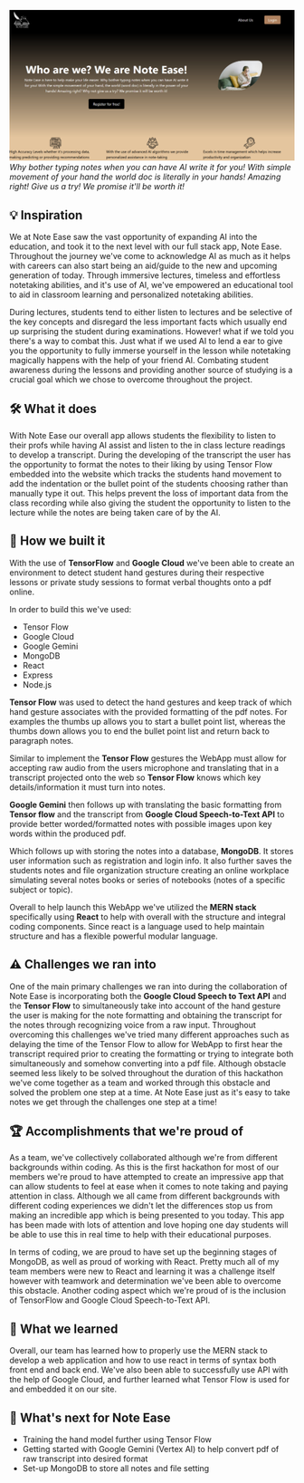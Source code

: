 ![Alt text](landingpage.png?raw=true "Optional Title")
_Why bother typing notes when you can have AI write it for you! With simple movement of your hand the world doc is literally in your hands! Amazing right! Give us a try! We promise it'll be worth it!_

## 💡 Inspiration
We at Note Ease saw the vast opportunity of expanding AI into the education, and took it to the next level with our full stack app, Note Ease. Throughout the journey we've come to acknowledge AI as much as it helps with careers can also start being an aid/guide to the new and upcoming generation of today. Through immersive lectures, timeless and effortless notetaking abilities, and it's use of AI, we've empowered an educational tool to aid in classroom learning and personalized notetaking abilities. 

During lectures, students tend to either listen to lectures and be selective of the key concepts and disregard the less important facts which usually end up surprising the student during examinations. However! what if we told you there's a way to combat this. Just what if we used AI to lend a ear to give you the opportunity to fully immerse yourself in the lesson while notetaking magically happens with the help of your friend AI. Combating student awareness during the lessons and providing another source of studying is a crucial goal which we chose to overcome throughout the project. 

## 🛠️ What it does
With Note Ease our overall app allows students the flexibility to listen to their profs while having AI assist and listen to the in class lecture readings to develop a transcript. During the developing of the transcript the user has the opportunity to format the notes to their liking by using Tensor Flow embedded into the website which tracks the students hand movement to add the indentation or the bullet point of the students choosing rather than manually type it out. This helps prevent the loss of important data from the class recording while also giving the student the opportunity to listen to the lecture while the notes are being taken care of by the AI. 

## 🧰 How we built it
With the use of **TensorFlow** and **Google Cloud** we've been able to create an environment to detect student hand gestures during their respective lessons or private study sessions to format verbal thoughts onto a pdf online.

In order to build this we've used:
- Tensor Flow
- Google Cloud
- Google Gemini
- MongoDB
- React
- Express
- Node.js

**Tensor Flow** was used to detect the hand gestures and keep track of which hand gesture associates with the provided formatting of the pdf notes. For examples the thumbs up allows you to start a bullet point list, whereas the thumbs down allows you to end the bullet point list and return back to paragraph notes. 

Similar to implement the **Tensor Flow** gestures the WebApp must allow for accepting raw audio from the users microphone and translating that in a transcript projected onto the web so **Tensor Flow** knows which key details/information it must turn into notes.

**Google Gemini** then follows up with translating the basic formatting from **Tensor flow** and the transcript from **Google Cloud Speech-to-Text API** to provide better worded/formatted notes with possible images upon key words within the produced pdf.

Which follows up with storing the notes into a database, **MongoDB**. It stores user information such as registration and login info. It also further saves the students notes and file organization structure creating an online workplace simulating several notes books or series of notebooks (notes of a specific subject or topic). 

Overall to help launch this WebApp we've utilized the **MERN stack** specifically using **React** to help with overall with the structure and integral coding components. Since react is a language used to help maintain structure and has a flexible powerful modular language. 

## ⚠️ Challenges we ran into
One of the main primary challenges we ran into during the collaboration of Note Ease is incorporating both the **Google Cloud Speech to Text API** and the **Tensor Flow** to simultaneously take into account of the hand gesture the user is making for the note formatting and obtaining the transcript for the notes through recognizing voice from a raw input. Throughout overcoming this challenges we've tried many different approaches such as delaying the time of the Tensor Flow to allow for WebApp to first hear the transcript required prior to creating the formatting or trying to integrate both simultaneously and somehow converting into a pdf file. Although obstacle seemed less likely to be solved throughout the duration of this hackathon we've come together as a team and worked through this obstacle and solved the problem one step at a time. At Note Ease just as it's easy to take notes we get through the challenges one step at a time!

## 🏆 Accomplishments that we're proud of
As a team, we've collectively collaborated although we're from different backgrounds within coding. As this is the first hackathon for most of our members we're proud to have attempted to create an impressive app that can allow students to feel at ease when it comes to note taking and paying attention in class. Although we all came from different backgrounds with different coding experiences we didn't let the differences stop us from making an incredible app which is being presented to you today. This app has been made with lots of attention and love hoping one day students will be able to use this in real time to help with their educational purposes.

In terms of coding, we are proud to have set up the beginning stages of MongoDB, as well as proud of working with React. Pretty much all of my team members were new to React and learning it was a challenge itself however with teamwork and determination we've been able to overcome this obstacle. Another coding aspect which we're proud of is the inclusion of TensorFlow and Google Cloud Speech-to-Text API.

## 📑 What we learned
Overall, our team has learned how to properly use the MERN stack to develop a web application and how to use react in terms of syntax both front end and back end. We've also been able to successfully use API with the help of Google Cloud, and further learned what Tensor Flow is used for and embedded it on our site. 

## 🔮 What's next for Note Ease
- Training the hand model further using Tensor Flow
- Getting started with Google Gemini (Vertex AI) to help convert pdf of raw transcript into desired format 
- Set-up MongoDB to store all notes and file setting
